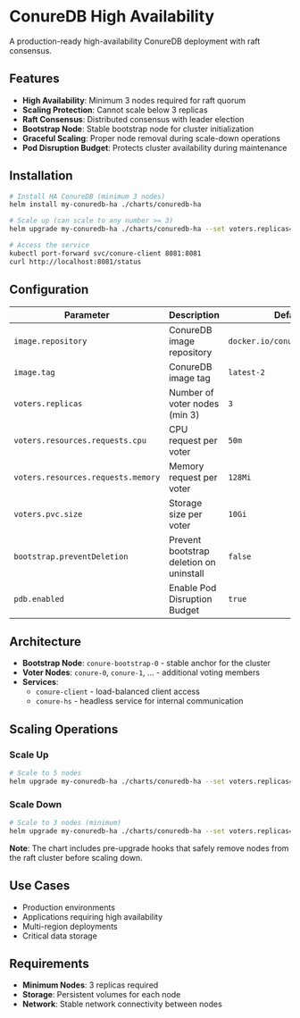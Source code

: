 # ConureDB High Availability

A production-ready high-availability ConureDB deployment with raft consensus.

## Features

- **High Availability**: Minimum 3 nodes required for raft quorum
- **Scaling Protection**: Cannot scale below 3 replicas
- **Raft Consensus**: Distributed consensus with leader election
- **Bootstrap Node**: Stable bootstrap node for cluster initialization
- **Graceful Scaling**: Proper node removal during scale-down operations
- **Pod Disruption Budget**: Protects cluster availability during maintenance

## Installation

```bash
# Install HA ConureDB (minimum 3 nodes)
helm install my-conuredb-ha ./charts/conuredb-ha

# Scale up (can scale to any number >= 3)
helm upgrade my-conuredb-ha ./charts/conuredb-ha --set voters.replicas=5

# Access the service
kubectl port-forward svc/conure-client 8081:8081
curl http://localhost:8081/status
```

## Configuration

| Parameter | Description | Default |
|-----------|-------------|---------|
| `image.repository` | ConureDB image repository | `docker.io/conuredb/conuredb` |
| `image.tag` | ConureDB image tag | `latest-2` |
| `voters.replicas` | Number of voter nodes (min 3) | `3` |
| `voters.resources.requests.cpu` | CPU request per voter | `50m` |
| `voters.resources.requests.memory` | Memory request per voter | `128Mi` |
| `voters.pvc.size` | Storage size per voter | `10Gi` |
| `bootstrap.preventDeletion` | Prevent bootstrap deletion on uninstall | `false` |
| `pdb.enabled` | Enable Pod Disruption Budget | `true` |

## Architecture

- **Bootstrap Node**: `conure-bootstrap-0` - stable anchor for the cluster
- **Voter Nodes**: `conure-0`, `conure-1`, ... - additional voting members
- **Services**:
  - `conure-client` - load-balanced client access
  - `conure-hs` - headless service for internal communication

## Scaling Operations

### Scale Up

```bash
# Scale to 5 nodes
helm upgrade my-conuredb-ha ./charts/conuredb-ha --set voters.replicas=5
```

### Scale Down

```bash
# Scale to 3 nodes (minimum)
helm upgrade my-conuredb-ha ./charts/conuredb-ha --set voters.replicas=3
```

**Note**: The chart includes pre-upgrade hooks that safely remove nodes from the raft cluster before scaling down.

## Use Cases

- Production environments
- Applications requiring high availability
- Multi-region deployments
- Critical data storage

## Requirements

- **Minimum Nodes**: 3 replicas required
- **Storage**: Persistent volumes for each node
- **Network**: Stable network connectivity between nodes
